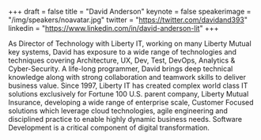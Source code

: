 +++
draft = false
title = "David Anderson"
keynote = false
speakerimage = "/img/speakers/noavatar.jpg"
twitter = "https://twitter.com/davidand393"
linkedin = "https://www.linkedin.com/in/david-anderson-lit"
+++

As Director of Technology with Liberty IT, working on many Liberty Mutual key systems, David has exposure to a wide range of technologies and techniques covering Architecture, UX, Dev, Test, DevOps, Analytics & Cyber-Security. A life-long programmer, David brings deep technical knowledge along with strong collaboration and teamwork skills to deliver business value. Since 1997, Liberty IT has created complex world class IT solutions exclusively for Fortune 100 U.S. parent company, Liberty Mutual Insurance, developing a wide range of enterprise scale, Customer Focused solutions which leverage cloud technologies, agile engineering and disciplined practice to enable highly dynamic business needs. Software Development is a critical component of digital transformation.